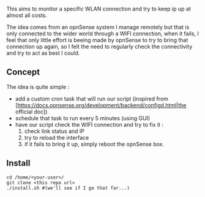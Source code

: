 This aims to monitor a specific WLAN connection and try to keep ip up at almost all costs.

The idea comes from an opnSense system I manage remotely but that is only connected to the wider world through a WIFI connection, when it fails, I feel that only little effort is beeing made by opnSense to try to bring that connection up again, so I felt the need to regularly check the connectivity and try to act as best I could.

## Concept
The idea is quite simple :

- add a custom cron task that will run our script (inspired from [https://docs.opnsense.org/development/backend/configd.html|the official doc])
- schedule that task to run every 5 minutes (using GUI)
- have our script check the WIFI connection and try to fix it :
  1. check link status and IP
  1. try to reload the interface
  1. if it fails to bring it up, simply reboot the opnSense box.

## Install 
    cd /home/<your-user>/
    git clone <this repo url>
    ./install.sh #(we'll see if I go that far...)
